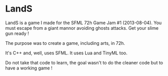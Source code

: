 LandS
=====

LandS is a game I made for the SFML 72h Game Jam #1 (2013-08-04). You must escape from a giant mannor avoiding ghosts attacks. Get your slime gun ready !

The purpose was to create a game, including arts, in 72h. 

It's C++ and, well, uses SFML. It uses Lua and TinyML too.

Do not take that code to learn, the goal wasn't to do the cleaner code but to have a working game !


